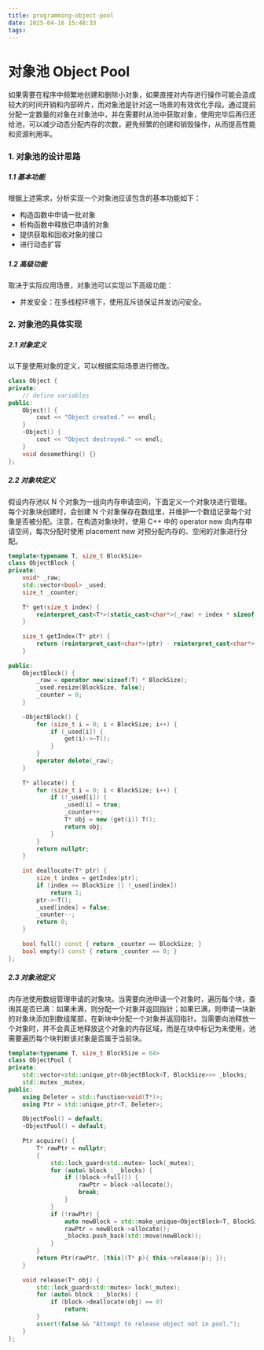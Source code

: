 ```yaml
---
title: programming-object-pool
date: 2025-04-16 15:48:33
tags:
---
```


# 对象池 Object Pool

如果需要在程序中频繁地创建和删除小对象，如果直接对内存进行操作可能会造成较大的时间开销和内部碎片，而对象池是针对这一场景的有效优化手段。通过提前分配一定数量的对象在对象池中，并在需要时从池中获取对象，使用完毕后再归还给池，可以减少动态分配内存的次数，避免频繁的创建和销毁操作，从而提高性能和资源利用率。



### 1. 对象池的设计思路

##### 1.1 基本功能

根据上述需求，分析实现一个对象池应该包含的基本功能如下：

- 构造函数中申请一批对象
- 析构函数中释放已申请的对象
- 提供获取和回收对象的接口
- 进行动态扩容

##### 1.2 高级功能

取决于实际应用场景，对象池可以实现以下高级功能：

- 并发安全：在多线程环境下，使用互斥锁保证并发访问安全。



### 2. 对象池的具体实现

##### 2.1 对象定义

以下是使用对象的定义，可以根据实际场景进行修改。

```c++
class Object {
private:
    // define variables
public:
    Object() {
        cout << "Object created." << endl;
    }
    ~Object() {
        cout << "Object destroyed." << endl;
    }
    void dosomething() {}
};
```

##### 2.2 对象块定义

假设内存池以 N 个对象为一组向内存申请空间，下面定义一个对象块进行管理。每个对象块创建时，会创建 N 个对象保存在数组里，并维护一个数组记录每个对象是否被分配。注意，在构造对象块时，使用 C++ 中的 operator new 向内存申请空间，每次分配时使用 placement new 对预分配内存的、空闲的对象进行分配。

```c++
template<typename T, size_t BlockSize>
class ObjectBlock {
private:
    void* _raw;
    std::vector<bool> _used;
    size_t _counter;
    
    T* get(size_t index) {
       	reinterpret_cast<T*>(static_cast<char*>(_raw) + index * sizeof(T));
    }
    
    size_t getIndex(T* ptr) {
        return (reinterpret_cast<char*>(ptr) - reinterpret_cast<char*>(_raw)) / sizeof(T); 
    }
    
public:
    ObjectBlock() {
        _raw = operator new(sizeof(T) * BlockSize);
        _used.resize(BlockSize, false);
        _counter = 0;
    }
    
    ~ObjectBlock() {
        for (size_t i = 0; i < BlockSize; i++) {
            if (_used[i]) {
                get(i)->~T();
            }
        }
        operator delete(_raw);
    }
    
    T* allocate() {
        for (size_t i = 0; i < BlockSize; i++) {
            if (!_used[i]) {
                _used[i] = true;
                _counter++;
                T* obj = new (get(i)) T();
                return obj;
            }
        }
        return nullptr;
    }
    
    int deallocate(T* ptr) {
        size_t index = getIndex(ptr);
        if (index >= BlockSize || !_used[index])
            return 1;
        ptr->~T();
        _used[index] = false;
        _counter--;
        return 0;
    }
    
    bool full() const { return _counter == BlockSize; }
    bool empty() const { return _counter == 0; }
};
```

##### 2.3 对象池定义

内存池使用数组管理申请的对象块。当需要向池申请一个对象时，遍历每个块，查询其是否已满：如果未满，则分配一个对象并返回指针；如果已满，则申请一块新的对象块添加到数组尾部，在新块中分配一个对象并返回指针。当需要向池释放一个对象时，并不会真正地释放这个对象的内存区域，而是在块中标记为未使用，池需要遍历每个块判断该对象是否属于当前块。

```c++
template<typename T, size_t BlockSize = 64>
class ObjectPool {
private:
    std::vector<std::unique_ptr<ObjectBlock<T, BlockSize>>> _blocks;
    std::mutex _mutex;
public:
    using Deleter = std::function<void(T*)>;
    using Ptr = std::unique_ptr<T, Deleter>;
    
    ObjectPool() = default;
    ~ObjectPool() = default;
    
    Ptr acquire() {
        T* rawPtr = nullptr;
        {
            std::lock_guard<std::mutex> lock(_mutex);
            for (auto& block : _blocks) {
                if (!block->full()) {
                    rawPtr = block->allocate();
                    break;
                }
            }
            if (!rawPtr) {
                auto newBlock = std::make_unique<ObjectBlock<T, BlockSize>>();
                rawPtr = newBlock->allocate();
                _blocks.push_back(std::move(newBlock));
            }
        }
        return Ptr(rawPtr, [this](T* p){ this->release(p); });
    }
    
    void release(T* obj) {
        std::lock_guard<std::mutex> lock(_mutex);
        for (auto& block : _blocks) {
            if (block->deallocate(obj) == 0)
                return;
        }
        assert(false && "Attempt to release object not in pool.");
    }
};
```

